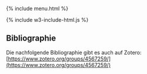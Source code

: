 {% include menu.html %}

{% include w3-include-html.js %}

## Bibliographie

Die nachfolgende Bibliographie gibt es auch auf Zotero:  
[https://www.zotero.org/groups/4567259/](https://www.zotero.org/groups/4567259/)

<div w3-include-html="https://api.zotero.org/groups/4567259/items/top?format=bib&style=geistes-und-kulturwissenschaften-heilmann"></div>

<script>
includeHTML();
</script>
